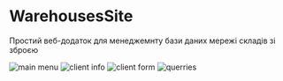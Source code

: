 # WarehousesSite
Простий веб-додаток для менеджемнту бази даних мережі складів зі зброєю

![main menu](https://github.com/fiakenel/workshop-app/blob/main/warehouse1.png?raw=true)
![client info](https://github.com/fiakenel/workshop-app/blob/main/warehous2.png?raw=true)
![client form](https://github.com/fiakenel/workshop-app/blob/main/warehouse3.png?raw=true)
![querries](https://github.com/fiakenel/workshop-app/blob/main/warehouse4.png?raw=true)
